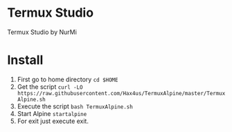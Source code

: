 # Termux Studio
Termux Studio by NurMi
# Install
1. First go to home directory `cd $HOME`
2. Get the script `curl -LO https://raw.githubusercontent.com/Hax4us/TermuxAlpine/master/TermuxAlpine.sh`
3. Execute the script `bash TermuxAlpine.sh`
4. Start Alpine `startalpine`
5. For exit just execute exit. 
